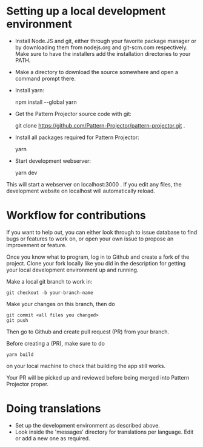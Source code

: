 # Setting up a local development environment

- Install Node.JS and git, either through your favorite package manager or by downloading them from nodejs.org and
  git-scm.com respectively. Make sure to have the installers add the installation directories to your PATH.
- Make a directory to download the source somewhere and open a command prompt there.
- Install yarn:

  npm install --global yarn

- Get the Pattern Projector source code with git:

  git clone https://github.com/Pattern-Projector/pattern-projector.git .

- Install all packages required for Pattern Projector:

  yarn

- Start development webserver:

  yarn dev

This will start a webserver on localhost:3000 . If you edit any files, the development website on localhost will
automatically reload.

# Workflow for contributions

If you want to help out, you can either look through to issue database to find bugs or features to work on, or open your
own issue to propose an improvement or feature.

Once you know what to program, log in to Github and create a fork of the project. Clone your fork locally like you did
in the description for getting your local development environment up and running.

Make a local git branch to work in:

    git checkout -b your-branch-name

Make your changes on this branch, then do

    git commit <all files you changed>
    git push

Then go to Github and create pull request (PR) from your branch.

Before creating a (PR), make sure to do

    yarn build

on your local machine to check that building the app still works.

Your PR will be picked up and reviewed before being merged into Pattern Projector proper.

# Doing translations

- Set up the development environment as described above.
- Look inside the 'messages' directory for translations per language. Edit or add a new one as required.
